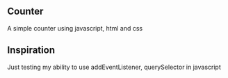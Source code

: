 ## Counter
A simple counter using javascript, html and css

## Inspiration 
Just testing my ability to use addEventListener, querySelector in javascript 